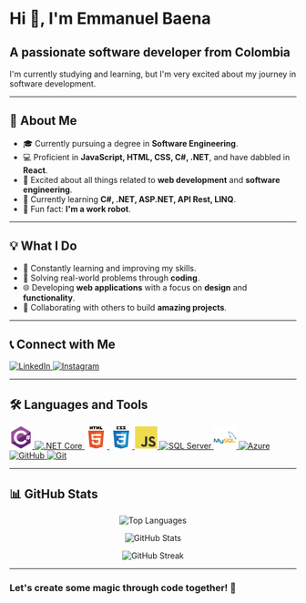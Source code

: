 # Hi 👋, I'm Emmanuel Baena

## A passionate software developer from Colombia

I'm currently studying and learning, but I'm very excited about my journey in software development.

---

## 📌 About Me

- 🎓 Currently pursuing a degree in **Software Engineering**.
- 💻 Proficient in **JavaScript, HTML, CSS, C#, .NET**, and have dabbled in **React**.
- 🚀 Excited about all things related to **web development** and **software engineering**.
- 🌱 Currently learning **C#, .NET, ASP.NET, API Rest, LINQ**.
- 🤖 Fun fact: **I'm a work robot**.

---

## 💡 What I Do

- 🌟 Constantly learning and improving my skills.
- 🧩 Solving real-world problems through **coding**.
- 🌐 Developing **web applications** with a focus on **design** and **functionality**.
- 🤝 Collaborating with others to build **amazing projects**.

---

## 📞 Connect with Me

<p align="left">
<a href="https://linkedin.com/in/emmanuel-baena-634417219" target="blank">
<img src="https://raw.githubusercontent.com/rahuldkjain/github-profile-readme-generator/master/src/images/icons/Social/linked-in-alt.svg" alt="LinkedIn" height="30" width="40" />
</a>
<a href="https://www.instagram.com/emmanuel__tesfaye/" target="blank">
<img src="https://raw.githubusercontent.com/rahuldkjain/github-profile-readme-generator/master/src/images/icons/Social/instagram.svg" alt="Instagram" height="30" width="40" />
</a>
</p>

---

## 🛠️ Languages and Tools

<p align="left">
<a href="https://www.w3schools.com/cs/" target="_blank"> <img src="https://raw.githubusercontent.com/devicons/devicon/master/icons/csharp/csharp-original.svg" alt="C#" width="40" height="40"/> </a>
<a href="https://dotnet.microsoft.com/en-us/download" target="_blank"> <img src="https://img.icons8.com/?size=100&id=1BC75jFEBED6&format=png&color=000000" alt=".NET Core" width="40" height="40"/> </a>
<a href="https://www.w3schools.com/html/" target="_blank"> <img src="https://raw.githubusercontent.com/devicons/devicon/master/icons/html5/html5-original-wordmark.svg" alt="HTML5" width="40" height="40"/> </a>
<a href="https://www.w3schools.com/css/" target="_blank"> <img src="https://raw.githubusercontent.com/devicons/devicon/master/icons/css3/css3-original-wordmark.svg" alt="CSS3" width="40" height="40"/> </a>
<a href="https://developer.mozilla.org/en-US/docs/Web/JavaScript" target="_blank"> <img src="https://raw.githubusercontent.com/devicons/devicon/master/icons/javascript/javascript-original.svg" alt="JavaScript" width="40" height="40"/> </a>
<a href="https://www.microsoft.com/en-us/sql-server" target="_blank"> <img src="https://www.svgrepo.com/show/303229/microsoft-sql-server-logo.svg" alt="SQL Server" width="40" height="40"/> </a>
<a href="https://www.mysql.com/" target="_blank"> <img src="https://raw.githubusercontent.com/devicons/devicon/master/icons/mysql/mysql-original-wordmark.svg" alt="MySQL" width="40" height="40"/> </a>
<a href="https://azure.microsoft.com/es-es/" target="_blank"> <img src="https://img.icons8.com/?size=100&id=VLKafOkk3sBX&format=png&color=000000" alt="Azure" width="40" height="40"/> </a>
<a href="https://github.com/" target="_blank"> <img src="https://img.icons8.com/?size=100&id=52539&format=png&color=000000" alt="GitHub" width="40" height="40"/> </a>
<a href="https://git-scm.com/" target="_blank"> <img src="https://www.vectorlogo.zone/logos/git-scm/git-scm-icon.svg" alt="Git" width="40" height="40"/> </a>
</p>

---

## 📊 GitHub Stats

<p align="center">
<img src="https://github-readme-stats.vercel.app/api/top-langs?username=emmanuelbaena69&show_icons=true&locale=en&layout=compact" alt="Top Languages" />
</p>

<p align="center">
<img src="https://github-readme-stats.vercel.app/api?username=emmanuelbaena69&show_icons=true&locale=en" alt="GitHub Stats" />
</p>

<p align="center">
<img src="https://github-readme-streak-stats.herokuapp.com/?user=emmanuelbaena69&" alt="GitHub Streak" />
</p>

---

### Let's create some magic through code together! 🚀
